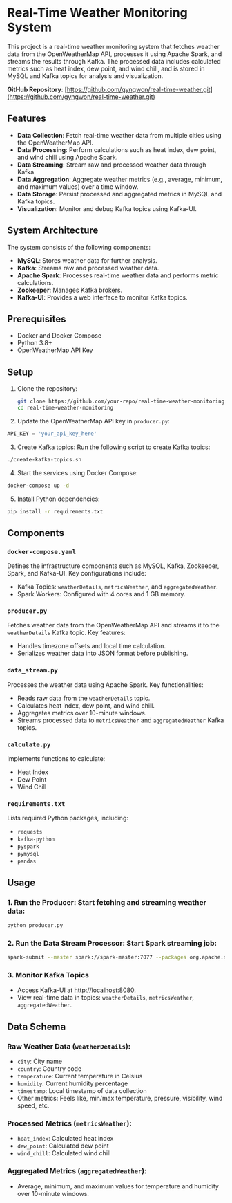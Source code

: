 # Real-Time Weather Monitoring System

This project is a real-time weather monitoring system that fetches weather data from the OpenWeatherMap API, processes it using Apache Spark, and streams the results through Kafka. The processed data includes calculated metrics such as heat index, dew point, and wind chill, and is stored in MySQL and Kafka topics for analysis and visualization.

**GitHub Repository**: [https://github.com/gyngwon/real-time-weather.git](https://github.com/gyngwon/real-time-weather.git)

## Features

- **Data Collection**: Fetch real-time weather data from multiple cities using the OpenWeatherMap API.
- **Data Processing**: Perform calculations such as heat index, dew point, and wind chill using Apache Spark.
- **Data Streaming**: Stream raw and processed weather data through Kafka.
- **Data Aggregation**: Aggregate weather metrics (e.g., average, minimum, and maximum values) over a time window.
- **Data Storage**: Persist processed and aggregated metrics in MySQL and Kafka topics.
- **Visualization**: Monitor and debug Kafka topics using Kafka-UI.

## System Architecture

The system consists of the following components:

- **MySQL**: Stores weather data for further analysis.
- **Kafka**: Streams raw and processed weather data.
- **Apache Spark**: Processes real-time weather data and performs metric calculations.
- **Zookeeper**: Manages Kafka brokers.
- **Kafka-UI**: Provides a web interface to monitor Kafka topics.

## Prerequisites

- Docker and Docker Compose
- Python 3.8+
- OpenWeatherMap API Key

## Setup

1. Clone the repository:
   ```bash
   git clone https://github.com/your-repo/real-time-weather-monitoring.git
   cd real-time-weather-monitoring
   ```
2. Update the OpenWeatherMap API key in `producer.py`:

```python
API_KEY = 'your_api_key_here'
```
3. Create Kafka topics: Run the following script to create Kafka topics:
```bash
./create-kafka-topics.sh
```
4. Start the services using Docker Compose:
```bash
docker-compose up -d
```
5. Install Python dependencies:
```bash
pip install -r requirements.txt
```
## Components

### `docker-compose.yaml`
Defines the infrastructure components such as MySQL, Kafka, Zookeeper, Spark, and Kafka-UI. Key configurations include:

- Kafka Topics: `weatherDetails`, `metricsWeather`, and `aggregatedWeather`.
- Spark Workers: Configured with 4 cores and 1 GB memory.

### `producer.py`
Fetches weather data from the OpenWeatherMap API and streams it to the `weatherDetails` Kafka topic. Key features:

- Handles timezone offsets and local time calculation.
- Serializes weather data into JSON format before publishing.

### `data_stream.py`
Processes the weather data using Apache Spark. Key functionalities:

- Reads raw data from the `weatherDetails` topic.
- Calculates heat index, dew point, and wind chill.
- Aggregates metrics over 10-minute windows.
- Streams processed data to `metricsWeather` and `aggregatedWeather` Kafka topics.

### `calculate.py`
Implements functions to calculate:

- Heat Index
- Dew Point
- Wind Chill

### `requirements.txt`
Lists required Python packages, including:

- `requests`
- `kafka-python`
- `pyspark`
- `pymysql`
- `pandas`

## Usage

### 1. Run the Producer: Start fetching and streaming weather data:

```bash
python producer.py
```
### 2. Run the Data Stream Processor: Start Spark streaming job:
```bash
spark-submit --master spark://spark-master:7077 --packages org.apache.spark:spark-sql-kafka-0-10_2.12:3.1.2,com.redislabs:spark-redis_2.12:3.0.0 data_stream.py
```
### 3. Monitor Kafka Topics

- Access Kafka-UI at [http://localhost:8080](http://localhost:8080).
- View real-time data in topics: `weatherDetails`, `metricsWeather`, `aggregatedWeather`.

## Data Schema

### Raw Weather Data (`weatherDetails`):
- `city`: City name
- `country`: Country code
- `temperature`: Current temperature in Celsius
- `humidity`: Current humidity percentage
- `timestamp`: Local timestamp of data collection
- Other metrics: Feels like, min/max temperature, pressure, visibility, wind speed, etc.

### Processed Metrics (`metricsWeather`):
- `heat_index`: Calculated heat index
- `dew_point`: Calculated dew point
- `wind_chill`: Calculated wind chill

### Aggregated Metrics (`aggregatedWeather`):
- Average, minimum, and maximum values for temperature and humidity over 10-minute windows.
